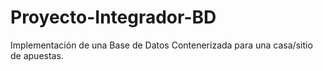 # Proyecto-Integrador-BD
Implementación de una Base de Datos Contenerizada para una casa/sitio de apuestas.
